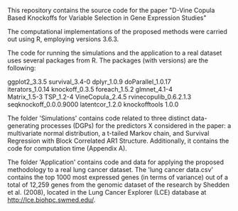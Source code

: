 This repository contains the source code for the paper "D-Vine Copula Based Knockoffs for Variable Selection in Gene Expression Studies"

The computational implementations of the proposed methods were carried out using R, employing versions 3.6.3.

The code for running the simulations and the application to a real dataset uses several packages from R. The packages (with versions) are the following:

ggplot2_3.3.5            survival_3.4-0         dplyr_1.0.9            doParallel_1.0.17     
iterators_1.0.14         knockoff_0.3.5         foreach_1.5.2          glmnet_4.1-4          
Matrix_1.5-3             TSP_1.2-4              VineCopula_2.4.5       rvinecopulib_0.6.2.1.3
seqknockoff_0.0.0.9000   latentcor_1.2.0 
knockofftools 1.0.0


The folder 'Simulations' contains code related to three distinct data-generating processes (DGPs) for the predictors X considered in the paper: a multivariate normal distribution, a t-tailed Markov chain, and Survival Regression with Block Correlated AR1 Structure. Additionally, it contains the code for computation time (Appendix A).

The folder 'Application' contains code and data for applying the proposed methodology to a real lung cancer dataset. The 'lung cancer data.csv' contains the top 1000 most expressed genes (in terms of variance) out of a total of 12,259 genes from the genomic dataset of the research by Shedden et al. (2008), located in the Lung Cancer Explorer (LCE) database at http://lce.biohpc.swmed.edu/.
